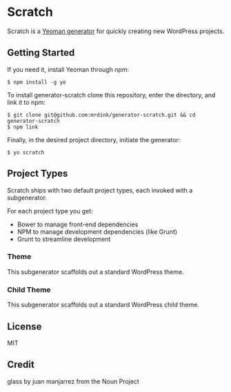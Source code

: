 # Scratch

Scratch is a [Yeoman generator](http://yeoman.io) for quickly creating new WordPress projects.

## Getting Started

If you need it, install Yeoman through npm:

```
$ npm install -g yo
```

To install generator-scratch clone this repository, enter the directory, and link it to npm:

```
$ git clone git@github.com:mrdink/generator-scratch.git && cd generator-scratch
$ npm link
```

Finally, in the desired project directory, initiate the generator:

```
$ yo scratch
```

## Project Types

Scratch ships with two default project types, each invoked with a subgenerator.

For each project type you get:

- Bower to manage front-end dependencies
- NPM to manage development dependencies (like Grunt)
- Grunt to streamline development

### Theme

This subgenerator scaffolds out a standard WordPress theme.

### Child Theme

This subgenerator scaffolds out a standard WordPress child theme.

## License

MIT

## Credit

glass by juan manjarrez from the Noun Project
